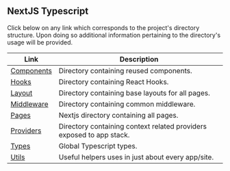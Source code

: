 ## NextJS Typescript 

Click below on any link which corresponds to the project's directory structure. Upon doing so additional information pertaining to the directory's usage will be provided.

<table>
  <thead>
    <tr><th>Link</th><th>Description</th></tr>
  </thead>
  <tbody>
     <tr><td><a href="COMPONENTS.md" >Components</a></td><td>Directory containing reused components.</td></tr>
     <tr><td><a href="HOOKS.md">Hooks</a></td><td>Directory containing React Hooks.</td></tr>
     <tr><td><a href="LAYOUT.md" >Layout</a></td><td>Directory containing base layouts for all pages.</td></tr>
     <tr><td><a href="MIDDLEWARE.md" >Middleware</a></td><td>Directory containing common middleware.</td></tr>
     <tr><td><a href="PAGES.md" >Pages</a></td><td>Nextjs directory containing all pages.</td></tr>
     <tr><td><a href="PROVIDERS.md" >Providers</a></td><td>Directory containing context related providers exposed to app stack.</td></tr>
     <tr><td><a href="TYPES.md" >Types</a></td><td>Global Typescript types.</td></tr>
     <tr><td><a href="UTILS.md" >Utils</a></td><td>Useful helpers uses in just about every app/site.</td></tr>
  </tbody>
</table>